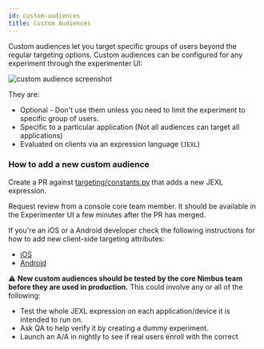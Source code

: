 ```yaml
---
id: custom-audiences
title: Custom Audiences
---
```


Custom audiences let you target specific groups of users beyond the regular targeting options. Custom audiences can be configured for any experiment through the experimenter UI:

![custom audience screenshot](/img/audiences/custom-audiences.png)

They are:

- Optional - Don't use them unless you need to limit the experiment to specific group of users.
- Specific to a particular application (Not all audiences can target all applications)
- Evaluated on clients via an expression language (`JEXL`)

### How to add a new custom audience

Create a PR against [targeting/constants.py]([https://github.com/mozilla/experimenter/blob/main/app/experimenter/targeting/constants.py](https://github.com/mozilla/experimenter/blob/main/experimenter/experimenter/targeting/constants.py)) that adds a new JEXL expression.

Request review from a console core team member. It should be available in the Experimenter UI a few minutes after the PR has merged.

If you're an iOS or a Android developer check the following instructions for how to add new client-side targeting attributes:
- [iOS](ios-custom-targeting.md)
- [Android](android-custom-targeting.md)

⚠️ **New custom audiences should be tested by the core Nimbus team before they are used in production.**
This could involve any or all of the following:

- Test the whole JEXL expression on each application/device it is intended to run on.
- Ask QA to help verify it by creating a dummy experiment.
- Launch an A/A in nightly to see if real users enroll with the correct
